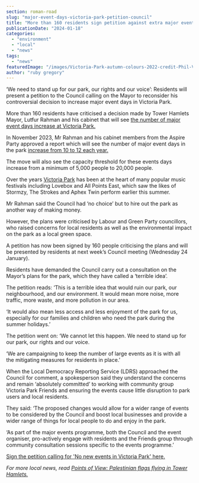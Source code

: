 ```yaml
---
section: roman-road
slug: "major-event-days-victoria-park-petition-council"
title: "More than 160 residents sign petition against extra major event days at Victoria Park"
publicationDate: "2024-01-18"
categories: 
  - "environment"
  - "local"
  - "news"
tags: 
  - "news"
featuredImage: "/images/Victoria-Park-autumn-colours-2022-credit-Phil-Verney-5.jpg"
author: "ruby gregory"
---
```


‘We need to stand up for our park, our rights and our voice’: Residents will present a petition to the Council calling on the Mayor to reconsider his controversial decision to increase major event days in Victoria Park. 

More than 160 residents have criticised a decision made by Tower Hamlets Mayor, Lutfur Rahman and his cabinet that will see [the number of major event days increase at Victoria Park.](https://romanroadlondon.com/tower-hamlets-council-increase-major-events-victoria-park/)

In November 2023, Mr Rahman and his cabinet members from the Aspire Party approved a report which will see the number of major event days in the park [increase from 10 to 12 each year.](https://romanroadlondon.com/victoria-park-major-events-policy-tower-hamlets-cabinet-meeting/)

The move will also see the capacity threshold for these events days increase from a minimum of 5,000 people to 20,000 people.

Over the years [Victoria Park](https://romanroadlondon.com/victoria-park-east-london-bow/) has been at the heart of many popular music festivals including Lovebox and All Points East, which saw the likes of Stormzy, The Strokes and Aphex Twin perform earlier this summer.

Mr Rahman said the Council had ‘no choice’ but to hire out the park as another way of making money.

However, the plans were criticised by Labour and Green Party councillors, who raised concerns for local residents as well as the environmental impact on the park as a local green space.

A petition has now been signed by 160 people criticising the plans and will be presented by residents at next week’s Council meeting (Wednesday 24 January). 

Residents have demanded the Council carry out a consultation on the Mayor’s plans for the park, which they have called a ‘terrible idea’.

The petition reads: ‘This is a terrible idea that would ruin our park, our neighbourhood, and our environment. It would mean more noise, more traffic, more waste, and more pollution in our area.

‘It would also mean less access and less enjoyment of the park for us, especially for our families and children who need the park during the summer holidays.’

The petition went on: ‘We cannot let this happen. We need to stand up for our park, our rights and our voice.

‘We are campaigning to keep the number of large events as it is with all  
the mitigating measures for residents in place.’

When the Local Democracy Reporting Service (LDRS) approached the Council for comment, a spokesperson said they understand the concerns and remain ‘absolutely committed’ to working with community group Victoria Park Friends and ensuring the events cause little disruption to park users and local residents.

They said: ‘The proposed changes would allow for a wider range of events to be considered by the Council and boost local businesses and provide a wider range of things for local people to do and enjoy in the park.

‘As part of the major events programme, both the Council and the event organiser, pro-actively engage with residents and the Friends group through community consultation sessions specific to the events programme.’

[Sign the petition calling for 'No new events in Victoria Park' here.](https://www.thlabour.org/campaign/victoriapark/)

_For more local news, read_ [_Points of View: Palestinian flags flying in Tower Hamlets._](https://romanroadlondon.com/palestinian-flags-tower-hamlets/)


